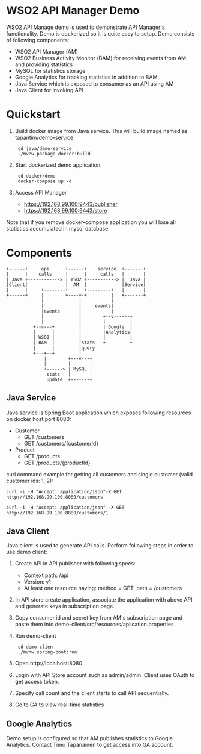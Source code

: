 # WSO2 API Manager Demo

WSO2 API Manage demo is used to demonstrate API Manager's functionality. Demo is
dockerized so it is quite easy to setup. Demo consists of following components:

* WSO2 API Manager (AM)
* WSO2 Business Activity Monitor (BAM) for receiving events from AM and providing statistics
* MySQL for statistics storage
* Google Analytics for tracking statistics in addition to BAM
* Java Service which is exposed to consumer as an API using AM
* Java Client for invoking API
 
# Quickstart

1. Build docker image from Java service. This will build image named as tapantim/demo-service.

        cd java/demo-service
        ./mvnw package docker:build
        
2. Start dockerized demo application.

        cd docker/demo
        docker-compose up -d

3. Access API Manager
    * https://192.168.99.100:9443/publisher
    * https://192.168.99.100:9443/store


Note that if you remove docker-compose application you will lose all statistics accumulated in mysql database.

# Components

```
+------+     api      +------+    service  +-------+
|      |    calls     |      |     calls   |       |
| Java +------------> | WSO2 +-----------> |  Java |
|Client|              |  AM  |             |Service|
|      |     +--------+      +---------+   |       |
+------+     |        +----+-+         |   +-------+
             |             |           |
             |             |     events|
             |events       |           |
             |             |        +--v------+
             |             |        |         |
          +--v---+         |        | Google  |
          |      |         |        |Analytics|
          | WSO2 |         |        |         |
          | BAM  |         |stats   +---------+
          |      |         |query
          +---+--+         |
              |        +---v---+
              |        |       |
              +------> | MySQL |
               stats   |       |
               update  +-------+
```


## Java Service

Java service is Spring Boot application which exposes following resources on docker host port 8080:

* Customer
    * GET /customers
    * GET /customers/{customerId}
* Product
    * GET /products
    * GET /products/{productId}

curl command example for getting all customers and single customer (valid customer ids: 1, 2):
```
curl -i -H "Accept: application/json"-X GET http://192.168.99.100:8080/customers

curl -i -H "Accept: application/json" -X GET http://192.168.99.100:8080/customers/1
```

## Java Client

Java client is used to generate API calls. Perform following steps in order to use demo client:

1. Create API in API publisher with following specs:
    * Context path: /api
    * Version: v1
    * At least one resource having: method = GET, path = /customers    
2. In API store create application, associate the application with above API and generate keys in subscription page.
3. Copy consumer id and secret key from AM's subscription page and paste them into demo-client/src/resources/aplication.properties
4. Run demo-client 

        cd demo-clien
        ./mvnw spring-boot:run  
        
5. Open http://localhost:8080
6. Login with API Store account such as admin/admin. Client uses OAuth to get access token.
7. Specify call count and the client starts to call API sequentially.
8. Go to GA to view real-time statistics

## Google Analytics

Demo setup is configured so that AM publishes statistics to Google Analytics. Contact Timo Tapanainen to get access
into GA account.



